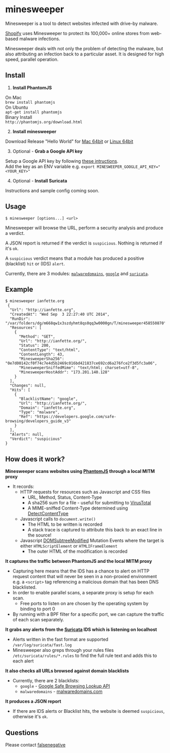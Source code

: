 minesweeper
===========

Minesweeper is a tool to detect websites infected with drive-by malware.

[Shopify](https://github.com/Shopify) uses Minesweeper to protect its 100,000+ online stores from web-based malware infections.

Minesweeper deals with not only the problem of detecting the malware, but also attributing an infection back to a particular asset. It is designed for high speed, parallel operation.

## Install

  1. **Install PhantomJS**
  
  On Mac  
  `brew install phantomjs`  
  On Ubuntu  
  `apt-get install phantomjs`  
  Binary Install  
  ``http://phantomjs.org/download.html``
  
  2. **Install minesweeper**
    
  Download Release "Hello World" for [Mac 64bit](https://github.com/Shopify/minesweeper/releases/download/v0.1.1/minesweeper-0.1.1-darwin-amd64.tar.gz) or [Linux 64bit](https://github.com/Shopify/minesweeper/releases/download/v0.1.1/minesweeper-0.1.1-linux-amd64.tar.gz)
  
  3. Optional - **Grab a Google API key**
  
  Setup a Google API key by following [these intructions](https://developers.google.com/safe-browsing/lookup_guide#GettingStarted).  
  Add the key as an ENV variable e.g. `export MINESWEEPER_GOOGLE_API_KEY="<YOUR_KEY>"`

  4. Optional - **Install Suricata**
  
  Instructions and sample config coming soon.

## Usage

`$ minesweeper [options...] <url>`

Minesweeper will browse the URL, perform a security analysis and produce a verdict.

A JSON report is returned if the verdict is `suspicious`. Nothing is returned if it's `ok`.

A `suspicious` verdict means that a module has produced a positive (blacklist) `hit` or (IDS) `alert`.

Currently, there are 3 modules: [`malwaredomains`](blacklist/malwaredomains.go), [`google`](blacklist/google.go) and [`suricata`](ids/suricata.go).

## Example

```
$ minesweeper ianfette.org
 {
  "Url": "http://ianfette.org",
  "CreatedAt": "Wed Sep  3 22:27:40 UTC 2014",
  "RunDir": "/var/folders/dg/m668qw1x3szdyhmt8qs0qq3w0000gn/T/minesweeper458550870",
  "Resources": [
    {
      "Method": "GET",
      "Url": "http://ianfette.org/",
      "Status": 200,
      "ContentType": "text/html",
      "ContentLength": 43,
      "MinesweeperSha256": "0e7d00142cf0f74c7e4d5b2469c016bd421837ce692cd6a276fce2f3d5fc3a06",
      "MinesweeperSniffedMime": "text/html; charset=utf-8",
      "MinesweeperHostAddr": "173.201.140.128"
    }
  ],
  "Changes": null,
  "Hits": [
    {
      "BlacklistName": "google",
      "Url": "http://ianfette.org/",
      "Domain": "ianfette.org",
      "Type": "malware",
      "Ref": "https://developers.google.com/safe-browsing/developers_guide_v3"
    }
  ],
  "Alerts": null,
  "Verdict": "suspicious"
}
```

## How does it work?

**Minesweeper scans websites using [PhantomJS](http://phantomjs.org/) through a local MITM proxy**

* It records:
  * HTTP requests for resources such as Javascript and CSS files
    * URL, Method, Status, Content-Type
    * A sha256 sum for a file - useful for submitting to [VirusTotal](https://www.virustotal.com/)
    * A MIME-sniffed Content-Type determined using [DetectContentType](http://golang.org/pkg/net/http/#DetectContentType)
  * Javascript calls to `document.write()`
    * The HTML to be written is recorded
    * A stack trace is captured to attribute this back to an exact line in the source!
  * Javascript [DOMSubtreeModified](http://www.w3.org/TR/DOM-Level-3-Events/#event-type-DOMSubtreeModified) Mutation Events where the target is either `HTMLScriptElement` or `HTMLIFrameElement`
    * The outer HTML of the modification is recorded

**It captures the traffic between PhantomJS and the local MITM proxy**
* Capturing here means that the IDS has a chance to alert on HTTP request content that will never be seen in a non-proxied environment e.g. a ```<script>``` tag referencing a malicious domain that has been DNS blacklisted.
* In order to enable parallel scans, a separate proxy is setup for each scan.
  * Free ports to listen on are chosen by the operating system by binding to port 0
* By running with a BPF filter for a specific port, we can capture the traffic of each scan separately.

**It grabs any alerts from the [Suricata](http://suricata-ids.org/) IDS which is listening on localhost**
* Alerts written in the fast format are supported `/var/log/suricata/fast.log`
* Minesweeper also greps through your rules files `/etc/suricata/rules/*.rules` to find the full rule text and adds this to each alert

**It also checks all URLs browsed against domain blacklists**
  * Currently, there are 2 blacklists:
      * ```google``` - [Google Safe Browsing Lookup API](https://developers.google.com/safe-browsing/lookup_guide)
      * ```malwaredomains``` - [malwaredomains.com](http://www.malwaredomains.com/)

**It produces a JSON report**
* If there are IDS alerts or Blacklist hits, the website is deemed `suspicious`, otherwise it's `ok`.

## Questions

Please contact [falsenegative](https://github.com/falsenegative)
